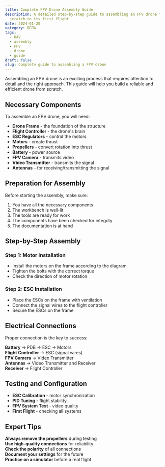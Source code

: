 ```yaml
---
title: Complete FPV Drone Assembly Guide
description: A detailed step-by-step guide to assembling an FPV drone from
  scratch to its first flight
date: 2024-01-20
category: БПЛА
tags:
  - UAV
  - assembly
  - FPV
  - drone
  - guide
draft: false
slug: Complete guide to assembling a FPV drone
---
```


Assembling an FPV drone is an exciting process that requires attention to detail and the right approach. This guide will help you build a reliable and efficient drone from scratch.

## Necessary Components

To assemble an FPV drone, you will need:

- **Drone Frame** - the foundation of the structure
- **Flight Controller** - the drone's brain
- **ESC Regulators** - control the motors
- **Motors** - create thrust
- **Propellers** - convert rotation into thrust
- **Battery** - power source
- **FPV Camera** - transmits video
- **Video Transmitter** - transmits the signal
- **Antennas** - for receiving/transmitting the signal

## Preparation for Assembly

Before starting the assembly, make sure:

1.  You have all the necessary components
2.  The workbench is well-lit
3.  The tools are ready for work
4.  The components have been checked for integrity
5.  The documentation is at hand

## Step-by-Step Assembly

### Step 1: Motor Installation

- Install the motors on the frame according to the diagram
- Tighten the bolts with the correct torque
- Check the direction of motor rotation

### Step 2: ESC Installation

- Place the ESCs on the frame with ventilation
- Connect the signal wires to the flight controller
- Secure the ESCs on the frame

## Electrical Connections

Proper connection is the key to success:

**Battery** → PDB → ESC → Motors  
**Flight Controller** → ESC (signal wires)  
**FPV Camera** → Video Transmitter  
**Antennas** → Video Transmitter and Receiver  
**Receiver** → Flight Controller

## Testing and Configuration

- **ESC Calibration** - motor synchronization
- **PID Tuning** - flight stability
- **FPV System Test** - video quality
- **First Flight** - checking all systems

## Expert Tips

**Always remove the propellers** during testing  
**Use high-quality connections** for reliability  
**Check the polarity** of all connections  
**Document your settings** for the future  
**Practice on a simulator** before a real flight
